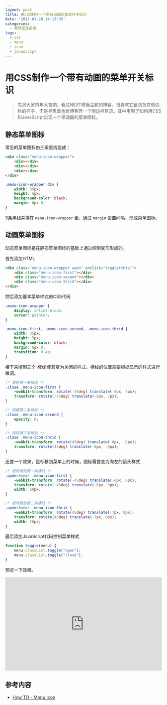 ```yaml
---
layout: post
title: 用CSS制作一个带有动画的菜单开关标识
date: '2017-01-28 14:13:35'
categories:
  - 果然还是前端
tags:
  - css
  - menu
  - icon
  - javascript
---
```


# 用CSS制作一个带有动画的菜单开关标识

> 先祝大家鸡年大吉<del>吧</del>。看过NEXT模板主题的博客，很喜欢它目录放在侧边栏的样子，于是寻思着也给博客弄一个侧边栏目录。其中用到了如何用CSS和JavaScript实现一个带动画的菜单图标。

## 静态菜单图标

常见的菜单图标由三条黑线组成：

```html
<div class="menu-icon-wrapper">
    <div></div>
    <div></div>
    <div></div>
</div>
```

```css
.menu-icon-wrapper div {
    width: 35px;
    height: 5px;
    background-color: black;
    margin: 6px 0;
}
```

3条黑线并排在 `menu-icon-wrapper` 里，通过 `margin` 设置间隔，形成菜单图标。

## 动画菜单图标

动态菜单图标是在静态菜单图标的基础上通过控制变形形成的。

首先添加HTML

```html
<div class="menu-icon-wrapper open" onclick="toggle(this)">
    <div class="menu-icon-first"></div>
    <div class="menu-icon-second"></div>
    <div class="menu-icon-thrid"></div>
</div>
```

然后添加基本菜单样式的CSS代码

```css
.menu-icon-wrapper {
    display: inline-block;
    cursor: pointer;
}

.menu-icon-first, .menu-icon-second, .menu-icon-thrid {
    width: 35px;
    height: 5px;
    background-color: black;
    margin: 6px 0;
    transition: 0.4s;
}
```

接下来控制三个 *横线* 使其变为关闭的样式。横线的位置需要根据显示的样式进行微调。

```css
/* 旋转第一条横线 */
.close .menu-icon-first {
    -webkit-transform: rotate(-45deg) translate(-8px, 7px);
    transform: rotate(-45deg) translate(-8px, 7px);
}

/* 隐藏第二条横线 */
.close .menu-icon-second {
    opacity: 0;
}

/* 旋转第三条横线 */
.close .menu-icon-thrid {
    -webkit-transform: rotate(45deg) translate(-8px, -8px);
    transform: rotate(45deg) translate(-8px, -8px);
}
```

还要一个效果，鼠标移到菜单上的时候，图标需要变为向左的箭头样式

```css
/* 旋转缩短第一条横线 */
.open:hover .menu-icon-first {
    -webkit-transform: rotate(-45deg) translate(-6px, 0px);
    transform: rotate(-45deg) translate(-6px, 0px);
    width: 20px;
}

/* 旋转缩放第二条横线 */
.open:hover .menu-icon-thrid {
    -webkit-transform: rotate(45deg) translate(-7px, 0px);
    transform: rotate(45deg) translate(-7px, 0px);
    width: 20px;
}
```

最后添加JavaScript代码控制菜单样式

```javascript
function toggle(menu) {
    menu.classList.toggle("open");
    menu.classList.toggle("close");
}
```

预览一下效果。

<iframe height="300" style="width: 100%;" scrolling="no" title="menu icon" src="https://codepen.io/sumy7/embed/YzayvRx?default-tab=result" frameborder="no" loading="lazy" allowtransparency="true" allowfullscreen="true">
  See the Pen <a href="https://codepen.io/sumy7/pen/YzayvRx">
  menu icon</a> by sumy (<a href="https://codepen.io/sumy7">@sumy7</a>)
  on <a href="https://codepen.io">CodePen</a>.
</iframe>

## 参考内容

+ [How TO - Menu Icon](http://www.w3schools.com/howto/howto_css_menu_icon.asp)
